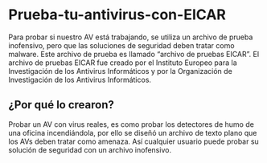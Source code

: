 # Prueba-tu-antivirus-con-EICAR

Para probar si nuestro AV está trabajando, se utiliza un archivo de prueba inofensivo, pero que las soluciones de seguridad deben tratar como malware. Este archivo de prueba es llamado “archivo de pruebas EICAR”.
El archivo de pruebas EICAR fue creado por el Instituto Europeo para la Investigación de los Antivirus Informáticos y por la Organización de Investigación de los Antivirus Informáticos.

## ¿Por qué lo crearon?
Probar un AV con virus reales, es como probar los detectores de humo de una oficina incendiándola, por ello se diseñó un archivo de texto plano que los AVs deben tratar como amenaza. Así cualquier usuario puede probar su solución de seguridad con un archivo inofensivo.

